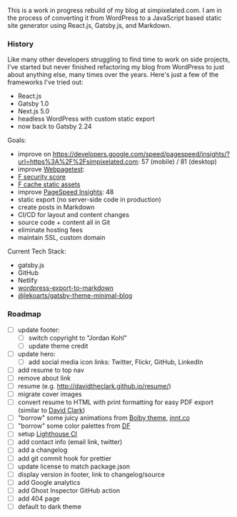 This is a work in progress rebuild of my blog at simpixelated.com. I am in the process of converting it from WordPress to a JavaScript based static site generator using React.js, Gatsby.js, and Markdown.

### History

Like many other developers struggling to find time to work on side projects, I've started but never finished refactoring my blog from WordPress to just about anything else, many times over the years. Here's just a few of the frameworks I've tried out:
- React.js
- Gatsby 1.0
- Next.js 5.0
- headless WordPress with custom static export
- now back to Gatsby 2.24

Goals:
- improve on https://developers.google.com/speed/pagespeed/insights/?url=https%3A%2F%2Fsimpixelated.com: 57 (mobile) / 81 (desktop)
- improve [Webpagetest](https://webpagetest.org/result/200813_Z5_44a758e1f23a43624841b0d687f06c09/):
 - [F security score](https://snyk.io/test/website-scanner/?test=200813_Z5_44a758e1f23a43624841b0d687f06c09&utm_medium=referral&utm_source=webpagetest&utm_campaign=website-scanner)
 - [F cache static assets](https://webpagetest.org/performance_optimization.php?test=200813_Z5_44a758e1f23a43624841b0d687f06c09&run=1#cache_static_content)
- improve [PageSpeed Insights](https://developers.google.com/speed/pagespeed/insights/?url=https%3A%2F%2Fsimpixelated.com): 48
- static export (no server-side code in production)
- create posts in Markdown
- CI/CD for layout and content changes
- source code + content all in Git
- eliminate hosting fees
- maintain SSL, custom domain

Current Tech Stack:
- gatsby.js
- GitHub
- Netlify
- [wordpress-export-to-markdown](https://github.com/lonekorean/wordpress-export-to-markdown)
- [@lekoarts/gatsby-theme-minimal-blog](https://github.com/LekoArts/gatsby-themes/tree/master/themes/gatsby-theme-minimal-blog)

### Roadmap

- [ ] update footer:
  - [ ] switch copyright to "Jordan Kohl"
  - [ ] update theme credit
- [ ] update hero:
  - [ ] add social media icon links: Twitter, Flickr, GitHub, LinkedIn
- [ ] add resume to top nav
- [ ] remove about link
- [ ] resume (e.g. http://davidtheclark.github.io/resume/)
- [ ] migrate cover images
- [ ] convert resume to HTML with print formatting for easy PDF export (similar to [David Clark](http://davidtheclark.github.io/resume/))
- [ ] "borrow" some juicy animations from [Bolby theme](https://pxltheme.com/html/bolby/demo/index-3-dark.html), [jnnt.co](http://jntt.co/about.html)
- [ ] "borrow" some color palettes from [DF](http://danielfiller.com/blog/visceral-contextual-transitions/)
- [ ] setup [Lighthouse CI](https://github.com/GoogleChrome/lighthouse-ci/blob/master/docs/getting-started.md)
- [ ] add contact info (email link, twitter)
- [ ] add a changelog
- [ ] add git commit hook for prettier
- [ ] update license to match package.json
- [ ] display version in footer, link to changelog/source
- [ ] add Google analytics
- [ ] add Ghost Inspector GitHub action
- [ ] add 404 page
- [ ] default to dark theme
